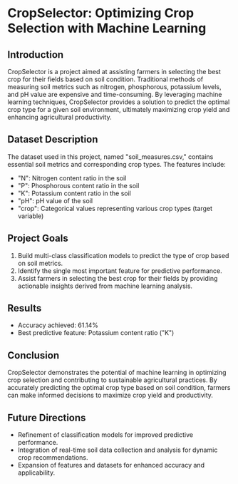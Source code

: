 # CropSelector: Optimizing Crop Selection with Machine Learning

## Introduction

CropSelector is a project aimed at assisting farmers in selecting the best crop for their fields based on soil condition. Traditional methods of measuring soil metrics such as nitrogen, phosphorous, potassium levels, and pH value are expensive and time-consuming. By leveraging machine learning techniques, CropSelector provides a solution to predict the optimal crop type for a given soil environment, ultimately maximizing crop yield and enhancing agricultural productivity.

## Dataset Description

The dataset used in this project, named "soil_measures.csv," contains essential soil metrics and corresponding crop types. The features include:

- "N": Nitrogen content ratio in the soil
- "P": Phosphorous content ratio in the soil
- "K": Potassium content ratio in the soil
- "pH": pH value of the soil
- "crop": Categorical values representing various crop types (target variable)

## Project Goals

1. Build multi-class classification models to predict the type of crop based on soil metrics.
2. Identify the single most important feature for predictive performance.
3. Assist farmers in selecting the best crop for their fields by providing actionable insights derived from machine learning analysis.

## Results

- Accuracy achieved: 61.14%
- Best predictive feature: Potassium content ratio ("K")

## Conclusion

CropSelector demonstrates the potential of machine learning in optimizing crop selection and contributing to sustainable agricultural practices. By accurately predicting the optimal crop type based on soil condition, farmers can make informed decisions to maximize crop yield and productivity.

## Future Directions

- Refinement of classification models for improved predictive performance.
- Integration of real-time soil data collection and analysis for dynamic crop recommendations.
- Expansion of features and datasets for enhanced accuracy and applicability.
